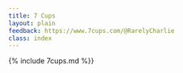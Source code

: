 ```yaml
---
title: 7 Cups
layout: plain
feedback: https://www.7cups.com/@RarelyCharlie
class: index
---
```

{% include 7cups.md %}}
